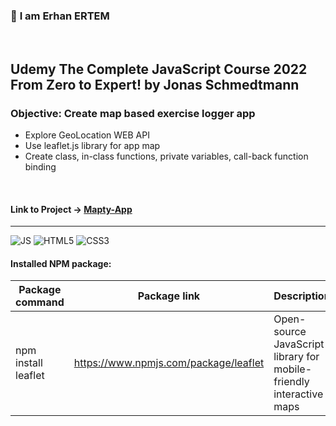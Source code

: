 ### 👋 **I am Erhan ERTEM**

&emsp;

## Udemy The Complete JavaScript Course 2022 From Zero to Expert! by Jonas Schmedtmann

### **Objective:** Create map based exercise logger app

- Explore GeoLocation WEB API
- Use leaflet.js library for app map
- Create class, in-class functions, private variables, call-back function binding

&emsp;

#### Link to Project &rarr; [Mapty-App](https://mapty-app-erhan-ertem.netlify.app)

---

![JS](https://img.shields.io/badge/JavaScript-323330?style=for-the-badge&logo=javascript&logoColor=F7DF1E) ![HTML5](https://img.shields.io/badge/HTML5-E34F26?style=for-the-badge&logo=html5&logoColor=white) ![CSS3](https://img.shields.io/badge/CSS3-1572B6?style=for-the-badge&logo=css3&logoColor=white)

#### Installed NPM package:

| Package command     | Package link                          | Description                                                         |
| ------------------- | ------------------------------------- | ------------------------------------------------------------------- |
| npm install leaflet | https://www.npmjs.com/package/leaflet | Open-source JavaScript library for mobile-friendly interactive maps |

&emsp;
